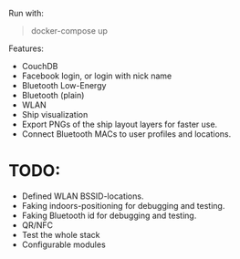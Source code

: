 Run with:
> docker-compose up

Features:
- CouchDB
- Facebook login, or login with nick name
- Bluetooth Low-Energy
- Bluetooth (plain)
- WLAN
- Ship visualization
- Export PNGs of the ship layout layers for faster use.
- Connect Bluetooth MACs to user profiles and locations.

TODO:
=====

- Defined WLAN BSSID-locations.
- Faking indoors-positioning for debugging and testing.
- Faking Bluetooth id for debugging and testing.
- QR/NFC
- Test the whole stack
- Configurable modules

